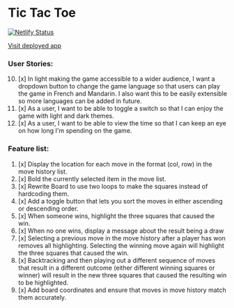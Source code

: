 # Tic Tac Toe 

[![Netlify Status](https://api.netlify.com/api/v1/badges/09cbb80d-1253-419d-93da-0f743c861058/deploy-status)](https://app.netlify.com/sites/tic-tac-toe-revamped/deploys)

[Visit deployed app](https://tic-tac-toe-revamped.netlify.app/)

### User Stories:

10. [x] In light making the game accessible to a wider audience, I want a dropdown button to change the game language so that users can play the game in French and Mandarin. I also want this to be easily extensible so more languages can be added in future.
11. [x] As a user, I want to be able to toggle a switch so that I can enjoy the game with light and dark themes.
12. [x] As a user, I want to be able to view the time so that I can keep an eye on how long I'm spending on the game.

### Feature list:

1. [x] Display the location for each move in the format (col, row) in the move history list.
2. [x] Bold the currently selected item in the move list.
3. [x] Rewrite Board to use two loops to make the squares instead of hardcoding them.
4. [x] Add a toggle button that lets you sort the moves in either ascending or descending order.
5. [x] When someone wins, highlight the three squares that caused the win.
6. [x] When no one wins, display a message about the result being a draw
7. [x] Selecting a previous move in the move history after a player has won removes all highlighting. Selecting the winning move again will highlight the three squares that caused the win.	
8. [x] Backtracking and then playing out a different sequence of moves that result in a different outcome (either different winning squares or winner) will result in the new three squares that caused the resulting win to be highlighted.
9. [x] Add board coordinates and ensure that moves in move history match them accurately.
